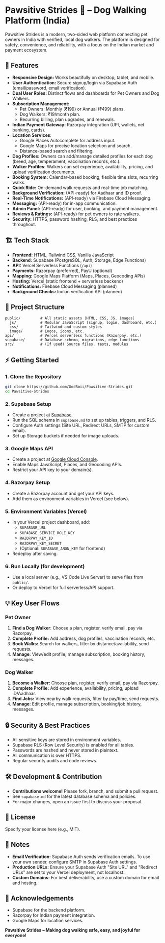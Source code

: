 # Pawsitive Strides 🐾 – Dog Walking Platform (India)

Pawsitive Strides is a modern, two-sided web platform connecting pet owners in India with verified, local dog walkers. The platform is designed for safety, convenience, and reliability, with a focus on the Indian market and payment ecosystem.

## 🚀 Features

- **Responsive Design:** Works beautifully on desktop, tablet, and mobile.
- **User Authentication:** Secure signup/login via Supabase Auth (email/password, email verification).
- **Dual User Roles:** Distinct flows and dashboards for Pet Owners and Dog Walkers.
- **Subscription Management:** 
  - Pet Owners: Monthly (₹199) or Annual (₹499) plans.
  - Dog Walkers: ₹19/month plan.
  - Recurring billing, plan upgrades, and renewals.
- **Indian Payment Gateway:** Razorpay integration (UPI, wallets, net banking, cards).
- **Location Services:**
  - Google Places Autocomplete for address input.
  - Google Maps for precise location selection and search.
  - Distance-based search and filtering.
- **Dog Profiles:** Owners can add/manage detailed profiles for each dog (breed, age, temperament, vaccination records, etc.).
- **Walker Profiles:** Walkers can set experience, availability, pricing, and upload verification documents.
- **Booking System:** Calendar-based booking, flexible time slots, recurring walks.
- **Quick Ride:** On-demand walk requests and real-time job matching.
- **Background Verification:** (API-ready) for Aadhaar and ID proof.
- **Real-Time Notifications:** (API-ready) via Firebase Cloud Messaging.
- **Messaging:** (API-ready) for in-app communication.
- **Admin Panel:** (API-ready) for user, booking, and payment management.
- **Reviews & Ratings:** (API-ready) for pet owners to rate walkers.
- **Security:** HTTPS, password hashing, RLS, and best practices throughout.

## 🏗️ Tech Stack

- **Frontend:** HTML, Tailwind CSS, Vanilla JavaScript
- **Backend:** Supabase (PostgreSQL, Auth, Storage, Edge Functions)
- **API:** Vercel Serverless Functions (`/api`)
- **Payments:** Razorpay (preferred), PayU (optional)
- **Mapping:** Google Maps Platform (Maps, Places, Geocoding APIs)
- **Hosting:** Vercel (static frontend + serverless backend)
- **Notifications:** Firebase Cloud Messaging (planned)
- **Background Checks:** Indian verification API (planned)

## 📝 Project Structure

```
public/         # All static assets (HTML, CSS, JS, images)
  js/           # Modular JavaScript (signup, login, dashboard, etc.)
  css/          # Tailwind and custom styles
  image/        # Logos, icons, etc.
api/            # Vercel serverless functions (Razorpay, etc.)
supabase/       # Database schema, migrations, edge functions
src/            # (If used) Source files, tests, modules
```

## ⚡ Getting Started

### 1. **Clone the Repository**
```bash
git clone https://github.com/GodBoii/Pawsitive-Strides.git
cd Pawsitive-Strides
```

### 2. **Supabase Setup**
- Create a project at [Supabase](https://supabase.com/).
- Run the SQL schema in `supabase.md` to set up tables, triggers, and RLS.
- Configure Auth settings (Site URL, Redirect URLs, SMTP for custom email).
- Set up Storage buckets if needed for image uploads.

### 3. **Google Maps API**
- Create a project at [Google Cloud Console](https://console.cloud.google.com/).
- Enable Maps JavaScript, Places, and Geocoding APIs.
- Restrict your API key to your domain(s).

### 4. **Razorpay Setup**
- Create a Razorpay account and get your API keys.
- Add them as environment variables in Vercel (see below).

### 5. **Environment Variables (Vercel)**
- In your Vercel project dashboard, add:
  - `SUPABASE_URL`
  - `SUPABASE_SERVICE_ROLE_KEY`
  - `RAZORPAY_KEY_ID`
  - `RAZORPAY_KEY_SECRET`
  - (Optional: `SUPABASE_ANON_KEY` for frontend)
- Redeploy after saving.

### 6. **Run Locally (for development)**
- Use a local server (e.g., VS Code Live Server) to serve files from `public/`.
- Or deploy to Vercel for full serverless/API support.

## 💡 Key User Flows

### **Pet Owner**
1. **Find a Dog Walker:** Choose a plan, register, verify email, pay via Razorpay.
2. **Complete Profile:** Add address, dog profiles, vaccination records, etc.
3. **Book Walks:** Search for walkers, filter by distance/availability, send requests.
4. **Manage:** View/edit profile, manage subscription, booking history, messages.

### **Dog Walker**
1. **Become a Walker:** Choose plan, register, verify email, pay via Razorpay.
2. **Complete Profile:** Add experience, availability, pricing, upload ID/Aadhaar.
3. **Find Jobs:** View nearby walk requests, filter by pay/time, send requests.
4. **Manage:** Edit profile, manage subscription, booking/job history, messages.

## 🔒 Security & Best Practices

- All sensitive keys are stored in environment variables.
- Supabase RLS (Row Level Security) is enabled for all tables.
- Passwords are hashed and never stored in plaintext.
- All communication is over HTTPS.
- Regular security audits and code reviews.

## 🛠️ Development & Contribution

- **Contributions welcome!** Please fork, branch, and submit a pull request.
- See `supabase.md` for the latest database schema and policies.
- For major changes, open an issue first to discuss your proposal.

## 📄 License

Specify your license here (e.g., MIT).

## 📝 Notes

- **Email Verification:** Supabase Auth sends verification emails. To use your own sender, configure SMTP in Supabase Auth settings.
- **Production URLs:** Ensure your Supabase Auth "Site URL" and "Redirect URLs" are set to your Vercel deployment, not localhost.
- **Custom Domains:** For best deliverability, use a custom domain for email and hosting.

## 🙏 Acknowledgements

- Supabase for the backend platform.
- Razorpay for Indian payment integration.
- Google Maps for location services.

**Pawsitive Strides – Making dog walking safe, easy, and joyful for everyone!**